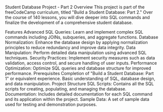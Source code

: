 Student Database Project - Part 2
Overview
This project is part of the freeCodeCamp curriculum, titled "Build a Student Database: Part 2." Over the course of 140 lessons, you will dive deeper into SQL commands and finalize the development of a comprehensive student database.

Features
Advanced SQL Queries: Learn and implement complex SQL commands including JOINs, subqueries, and aggregate functions.
Database Normalization: Enhance the database design by applying normalization principles to reduce redundancy and improve data integrity.
Data Manipulation: Perform detailed data manipulation using advanced SQL techniques.
Security Practices: Implement security measures such as data validation, access control, and secure handling of user inputs.
Performance Optimization: Optimize SQL queries and database structure for improved performance.
Prerequisites
Completion of "Build a Student Database: Part 1" or equivalent experience.
Basic understanding of SQL, database design, and data manipulation.
Project Structure
SQL Scripts: Contains all the SQL scripts for creating, populating, and managing the database.
Documentation: Includes detailed documentation for each SQL command and its application within the project.
Sample Data: A set of sample data used for testing and demonstration purposes.
